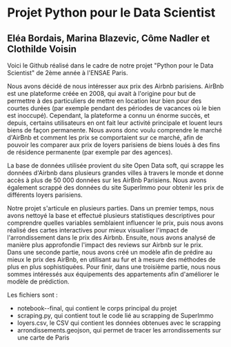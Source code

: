 <h1> Projet Python pour le Data Scientist </h1>

<h2> Eléa Bordais, Marina Blazevic, Côme Nadler et Clothilde Voisin </h2>

Voici le Github réalisé dans le cadre de notre projet "Python pour le Data Scientist" de 2ème année à l'ENSAE Paris.

Nous avons décidé de nous intéresser aux prix des Airbnb parisiens. AirBnb est une plateforme créée en 2008, qui avait à l'origine pour but de permettre à des particuliers de mettre en location leur bien pour des courtes durées (par exemple pendant des périodes de vacances où le bien est inoccupé). Cependant, la plateforme a connu un énorme succès, et depuis, certains utilisateurs en ont fait leur activité principale et louent leurs biens de façon permanente. Nous avons donc voulu comprendre le marché d'AirBnb et comment les prix se comportaient sur ce marché, afin de pouvoir les comparer aux prix de loyers parisiens de biens loués à des fins de résidence permanente (par exemple par des agences). 


La base de données utilisée provient du site Open Data soft, qui scrappe les données d'Airbnb dans plusieurs grandes villes à travers le monde et donne accès à plus de 50 000 données sur les AirBnb Parisiens. Nous avons également scrappé des données du site SuperImmo pour obtenir les prix de différents loyers parisiens.  

Notre projet s'articule en plusieurs parties. Dans un premier temps, nous avons nettoyé la base et effectué plusieurs statistiques descriptives pour comprendre quelles variables semblaient influencer le prix, puis nous avons réalisé des cartes interactives pour mieux visualiser l'impact de l'arrondissement dans le prix des Airbnb. Ensuite, nous avons analysé de manière plus approfondie l'impact des reviews sur Airbnb sur le prix.  
Dans une seconde partie, nous avons créé un modèle afin de prédire au mieux le prix des AirBnb, en utilisant au fur et à mesure des méthodes de plus en plus sophistiquées. Pour finir, dans une troisième partie, nous nous sommes intéressés aux équipements des appartements afin d'améliorer le modèle de prédiction.

Les fichiers sont : 
- notebook--final, qui contient le corps principal du projet
- scraping.py, qui contient tout le code lié au scrapping de SuperImmo
- loyers.csv, le CSV qui contient les données obtenues avec le scrapping
- arrondissements.geojson, qui permet de tracer les arrondissements sur une carte de Paris
